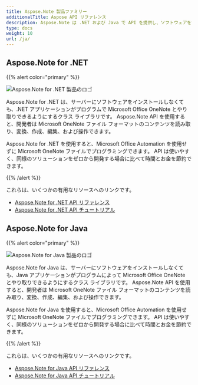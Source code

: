 ```yaml
---
title: Aspose.Note 製品ファミリー
additionalTitle: Aspose API リファレンス
description: Aspose.Note は .NET および Java で API を提供し、ソフトウェアをサーバーにインストールしなくてもプログラムで Microsoft Office OneNote とやり取りできます。 Aspose.Note API を使用すると、開発者は Microsoft OneNote ファイル フォーマットのコンテンツを読み取り、変換、作成、編集、および操作できます。
type: docs
weight: 10
url: /ja/
---
```


## Aspose.Note for .NET

{{% alert color="primary" %}} 

![Aspose.Note for .NET 製品のロゴ](../home_1.png)

Aspose.Note for .NET は、サーバーにソフトウェアをインストールしなくても、.NET アプリケーションがプログラムで Microsoft Office OneNote とやり取りできるようにするクラス ライブラリです。 Aspose.Note API を使用すると、開発者は Microsoft OneNote ファイル フォーマットのコンテンツを読み取り、変換、作成、編集、および操作できます。

Aspose.Note for .NET を使用すると、Microsoft Office Automation を使用せずに Microsoft OneNote ファイルでプログラミングできます。 API は使いやすく、同様のソリューションをゼロから開発する場合に比べて時間とお金を節約できます。

{{% /alert %}} 

これらは、いくつかの有用なリソースへのリンクです。
- [Aspose.Note for .NET API リファレンス](/note/ja/net/)
- [Aspose.Note for .NET API チュートリアル](/tutorials/note/ja/net/)

## Aspose.Note for Java

{{% alert color="primary" %}}

![Aspose.Note for Java 製品のロゴ](../home_2.png)

Aspose.Note for Java は、サーバーにソフトウェアをインストールしなくても、Java アプリケーションがプログラムによって Microsoft Office OneNote とやり取りできるようにするクラス ライブラリです。 Aspose.Note API を使用すると、開発者は Microsoft OneNote ファイル フォーマットのコンテンツを読み取り、変換、作成、編集、および操作できます。

Aspose.Note for Java を使用すると、Microsoft Office Automation を使用せずに Microsoft OneNote ファイルでプログラミングできます。 API は使いやすく、同様のソリューションをゼロから開発する場合に比べて時間とお金を節約できます。

{{% /alert %}} 

これらは、いくつかの有用なリソースへのリンクです。
- [Aspose.Note for Java API リファレンス](/note/java/)
- [Aspose.Note for Java API チュートリアル](/tutorials/note/ja/java/)